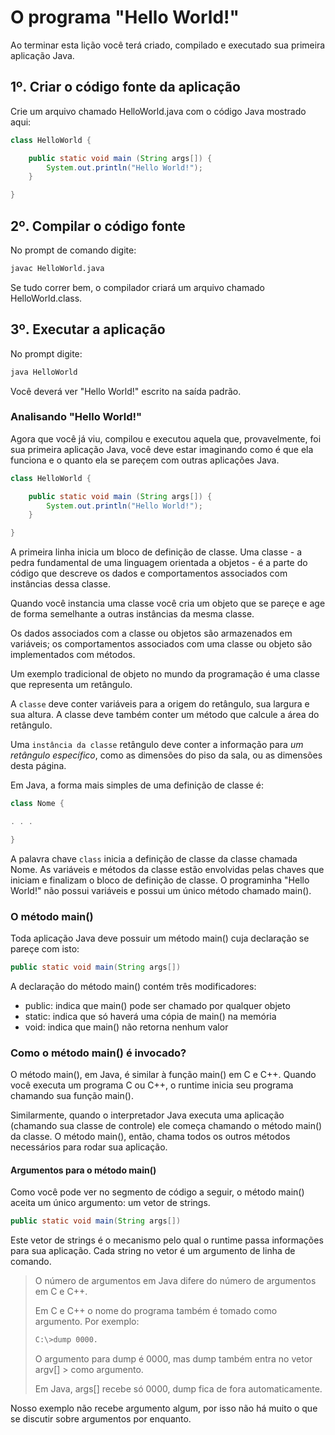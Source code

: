 # O programa "Hello World!"

Ao terminar esta lição você terá criado, compilado e executado sua primeira aplicação Java.



## 1º. Criar o código fonte da aplicação

Crie um arquivo chamado HelloWorld.java com o código Java mostrado aqui:

```java
class HelloWorld {

    public static void main (String args[]) {
        System.out.println("Hello World!");
    }

}
```

## 2º. Compilar o código fonte

No prompt de comando digite:

```sh
javac HelloWorld.java
```

Se tudo correr bem, o compilador criará um arquivo chamado HelloWorld.class.

## 3º. Executar a aplicação

No prompt digite:
```sh
java HelloWorld
```

Você deverá ver "Hello World!" escrito na saída padrão.


### Analisando "Hello World!"

Agora que você já viu, compilou e executou aquela que, provavelmente, foi sua primeira aplicação Java, você deve estar imaginando como é que ela funciona e o quanto ela se pareçem com outras aplicações Java.


```java
class HelloWorld {

    public static void main (String args[]) {
        System.out.println("Hello World!");
    }

}
```

A primeira linha inicia um bloco de definição de classe. Uma classe - a pedra fundamental de uma linguagem orientada a objetos - é a parte do código que descreve os dados e comportamentos associados com instâncias dessa classe.

Quando você instancia uma classe você cria um objeto que se pareçe e age de forma semelhante a outras instâncias da mesma classe.

Os dados associados com a classe ou objetos são armazenados em variáveis; os comportamentos associados com uma classe ou objeto são implementados com métodos.

Um exemplo tradicional de objeto no mundo da programação é uma classe que representa um retângulo.

A `classe` deve conter variáveis para a origem do retângulo, sua largura e sua altura. A classe deve também conter um método que calcule a área do retângulo.

Uma `instância da classe` retângulo deve conter a informação para *um retângulo específico*, como as dimensões do piso da sala, ou as dimensões desta página.

Em Java, a forma mais simples de uma definição de classe é:

```java
class Nome {

. . .

}
```

A palavra chave `class` inicia a definição de classe da classe chamada Nome. As variáveis e métodos da classe estão envolvidas pelas chaves que iniciam e finalizam o bloco de definição de classe. O programinha "Hello World!" não possui variáveis e possui um único método chamado main().
 
 

### O método main()

Toda aplicação Java deve possuir um método main() cuja declaração se pareçe com isto:

```java
public static void main(String args[])
```
A declaração do método main() contém três modificadores:

- public: indica que main() pode ser chamado por qualquer objeto
- static: indica que só haverá uma cópia de main() na memória
- void: indica que main() não retorna nenhum valor

### Como o método main() é invocado?

O método main(), em Java, é similar à função main() em C e C++. Quando você executa um programa C ou C++, o runtime inicia seu programa chamando sua função main().

Similarmente, quando o interpretador Java executa uma aplicação (chamando sua classe de controle) ele começa chamando o método main() da classe. O método main(), então, chama todos os outros métodos necessários para rodar sua aplicação.

#### Argumentos para o método main()

Como você pode ver no segmento de código a seguir, o método main() aceita um único argumento: um vetor de strings.

```java
public static void main(String args[])
```

Este vetor de strings é o mecanismo pelo qual o runtime passa informações para sua aplicação. Cada string no vetor é um argumento de linha de comando.

> O número de argumentos em Java difere do número de argumentos em C e C++. 
>
> Em C e C++ o nome do programa também é tomado como argumento. Por exemplo:
> ```sh
> C:\>dump 0000.
> ```
>
> O argumento para dump é 0000, mas dump também entra no vetor argv[] > como argumento.
> 
> Em Java, args[] recebe só 0000, dump fica de fora automaticamente. 

Nosso exemplo não recebe argumento algum, por isso não há muito o que se discutir sobre argumentos por enquanto.

